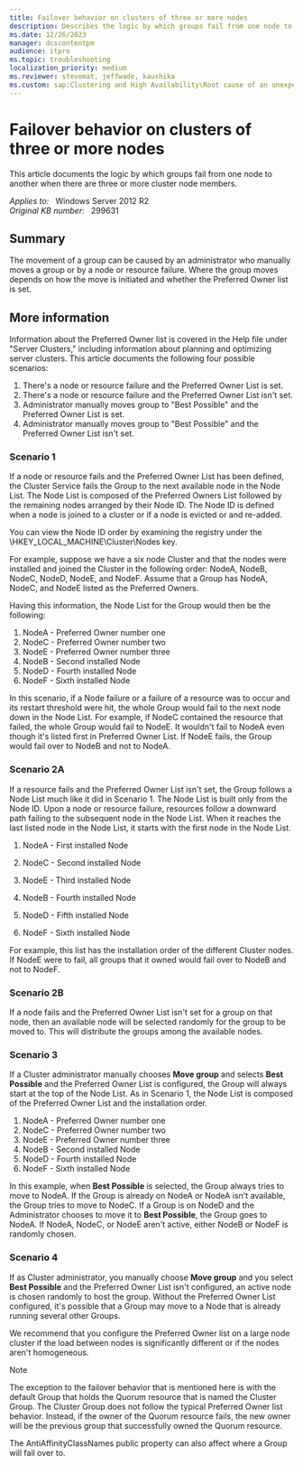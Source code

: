 ```yaml
---
title: Failover behavior on clusters of three or more nodes
description: Describes the logic by which groups fail from one node to another when there are three or more cluster node members.
ms.date: 12/26/2023
manager: dcscontentpm
audience: itpro
ms.topic: troubleshooting
localization_priority: medium
ms.reviewer: stevemat, jeffwade, kaushika
ms.custom: sap:Clustering and High Availability\Root cause of an unexpected failover, csstroubleshoot
---
```

# Failover behavior on clusters of three or more nodes

This article documents the logic by which groups fail from one node to another when there are three or more cluster node members.

_Applies to:_ &nbsp; Windows Server 2012 R2  
_Original KB number:_ &nbsp; 299631

## Summary

The movement of a group can be caused by an administrator who manually moves a group or by a node or resource failure. Where the group moves depends on how the move is initiated and whether the Preferred Owner list is set.

## More information

Information about the Preferred Owner list is covered in the Help file under "Server Clusters," including information about planning and optimizing server clusters. This article documents the following four possible scenarios:

1. There's a node or resource failure and the Preferred Owner List is set.
2. There's a node or resource failure and the Preferred Owner List isn't set.
3. Administrator manually moves group to "Best Possible" and the Preferred Owner List is set.
4. Administrator manually moves group to "Best Possible" and the Preferred Owner List isn't set.

### Scenario 1

If a node or resource fails and the Preferred Owner List has been defined, the Cluster Service fails the Group to the next available node in the Node List. The Node List is composed of the Preferred Owners List followed by the remaining nodes arranged by their Node ID. The Node ID is defined when a node is joined to a cluster or if a node is evicted or and re-added.

You can view the Node ID order by examining the registry under the \HKEY_LOCAL_MACHINE\Cluster\Nodes key.

For example, suppose we have a six node Cluster and that the nodes were installed and joined the Cluster in the following order: NodeA, NodeB, NodeC, NodeD, NodeE, and NodeF. Assume that a Group has NodeA, NodeC, and NodeE listed as the Preferred Owners.

Having this information, the Node List for the Group would then be the following:

1. NodeA - Preferred Owner number one
2. NodeC - Preferred Owner number two
3. NodeE - Preferred Owner number three
4. NodeB - Second installed Node
5. NodeD - Fourth installed Node
6. NodeF - Sixth installed Node

In this scenario, if a Node failure or a failure of a resource was to occur and its restart threshold were hit, the whole Group would fail to the next node down in the Node List. For example, if NodeC contained the resource that failed, the whole Group would fail to NodeE. It wouldn't fail to NodeA even though it's listed first in Preferred Owner List. If NodeE fails, the Group would fail over to NodeB and not to NodeA.

### Scenario 2A

If a resource fails and the Preferred Owner List isn't set, the Group follows a Node List much like it did in Scenario 1. The Node List is built only from the Node ID. Upon a node or resource failure, resources follow a downward path failing to the subsequent node in the Node List. When it reaches the last listed node in the Node List, it starts with the first node in the Node List.  

1. NodeA - First installed Node

2. NodeC - Second installed Node
3. NodeE - Third installed Node

4. NodeB - Fourth installed Node
5. NodeD - Fifth installed Node
6. NodeF - Sixth installed Node

For example, this list has the installation order of the different Cluster nodes. If NodeE were to fail, all groups that it owned would fail over to NodeB and not to NodeF.

### Scenario 2B

If a node fails and the Preferred Owner List isn't set for a group on that node, then an available node will be selected randomly for the group to be moved to. This will distribute the groups among the available nodes.

### Scenario 3

If a Cluster administrator manually chooses **Move group** and selects **Best Possible** and the Preferred Owner List is configured, the Group will always start at the top of the Node List. As in Scenario 1, the Node List is composed of the Preferred Owner List and the installation order.  

1. NodeA - Preferred Owner number one
2. NodeC - Preferred Owner number two
3. NodeE - Preferred Owner number three
4. NodeB - Second installed Node
5. NodeD - Fourth installed Node
6. NodeF - Sixth installed Node  

In this example, when **Best Possible** is selected, the Group always tries to move to NodeA. If the Group is already on NodeA or NodeA isn't available, the Group tries to move to NodeC. If a Group is on NodeD and the Administrator chooses to move it to **Best Possible**, the Group goes to NodeA. If NodeA, NodeC, or NodeE aren't active, either NodeB or NodeF is randomly chosen.

### Scenario 4

If as Cluster administrator, you manually choose **Move group** and you select **Best Possible** and the Preferred Owner List isn't configured, an active node is chosen randomly to host the group. Without the Preferred Owner List configured, it's possible that a Group may move to a Node that is already running several other Groups.

We recommend that you configure the Preferred Owner list on a large node cluster if the load between nodes is significantly different or if the nodes aren't homogeneous.

> [!NOTE]
> The exception to the failover behavior that is mentioned here is with the default Group that holds the Quorum resource that is named the Cluster Group. The Cluster Group does not follow the typical Preferred Owner list behavior. Instead, if the owner of the Quorum resource fails, the new owner will be the previous group that successfully owned the Quorum resource.

The AntiAffinityClassNames public property can also affect where a Group will fail over to.
